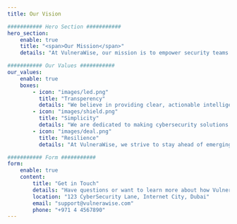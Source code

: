 ```yaml
---
title: Our Vision

########### Hero Section ###########
hero_section:
    enable: true
    title: "<span>Our Mission</span>"
    details: "At VulneraWise, our mission is to empower security teams with actionable, real-time vulnerability intelligence that’s tailored, transparent, and seamlessly integrates into your workflows. We aim to redefine vulnerability management by delivering solutions that cut through the noise, are flexible, fully-customizable, and designed to protect your systems efficiently, with confidence and clarity."

########### Our Values ###########
our_values:
    enable: true
    boxes:
        - icon: "images/led.png"
          title: "Transperency"
          details: "We believe in providing clear, actionable intelligence without the noise. Our commitment to transparency ensures that every decision point is visible and every prioritization is justified, empowering users to trust and understand their vulnerability management process."
        - icon: "images/shield.png"
          title: "Simplicity"
          details: "We are dedicated to making cybersecurity solutions that are both easy to use and fully adaptable. VulneraWise integrates seamlessly into existing workflows, offering flexibility without complexity, so security teams can act with efficiency and clarity."
        - icon: "images/deal.png"
          title: "Resilience"
          details: "At VulneraWise, we strive to stay ahead of emerging threats by continuously innovating our solutions. We deliver real-time intelligence and advanced tools designed to enhance security resilience, enabling organizations to protect their systems with confidence and precision."

########### Form ###########
form:
    enable: true
    content: 
        title: "Get in Touch"
        details: "Have questions or want to learn more about how VulneraWise can help your organization stay ahead of cybersecurity threats? Reach out to us today for a demo or further information and we’ll gladly show you how you can easily enable exploit intelligence!"
        location: "123 CyberSecurity Lane, Internet City, Dubai"
        email: "support@vulnerawise.com"
        phone: "+971 4 4567890"
---
```

